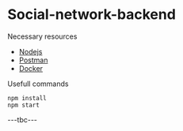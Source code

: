 # Social-network-backend


Necessary resources

* [Nodejs](https://nodejs.org/en/download)
* [Postman](https://www.postman.com/downloads/)
* [Docker](https://www.docker.com/products/docker-desktop)

Usefull commands
```
npm install
npm start
```

---tbc---
